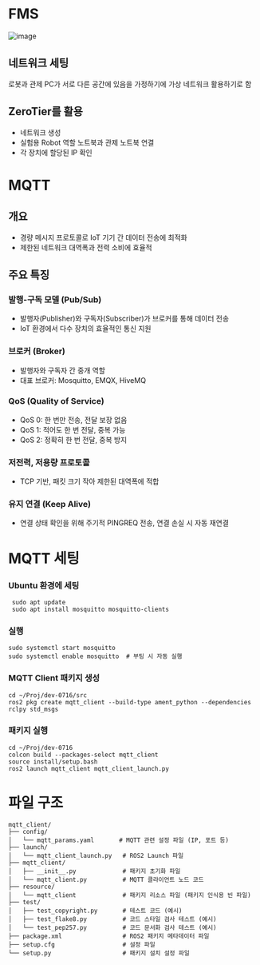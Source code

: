 # FMS
![image](https://github.com/user-attachments/assets/6263f144-da66-4257-b925-16312bb5c298)

## 네트워크 세팅
로봇과 관제 PC가 서로 다른 공간에 있음을 가정하기에 가상 네트워크 활용하기로 함

## ZeroTier를 활용
 - 네트워크 생성
 - 실험용 Robot 역할 노트북과 관제 노트북 연결
 - 각 장치에 할당된 IP 확인

# MQTT
## 개요
- 경량 메시지 프로토콜로 IoT 기기 간 데이터 전송에 최적화
- 제한된 네트워크 대역폭과 전력 소비에 효율적

## 주요 특징
### 발행-구독 모델 (Pub/Sub)
- 발행자(Publisher)와 구독자(Subscriber)가 브로커를 통해 데이터 전송
- IoT 환경에서 다수 장치의 효율적인 통신 지원

### 브로커 (Broker)
- 발행자와 구독자 간 중개 역할
- 대표 브로커: Mosquitto, EMQX, HiveMQ

### QoS (Quality of Service)
- QoS 0: 한 번만 전송, 전달 보장 없음
- QoS 1: 적어도 한 번 전달, 중복 가능
- QoS 2: 정확히 한 번 전달, 중복 방지

### 저전력, 저용량 프로토콜
- TCP 기반, 패킷 크기 작아 제한된 대역폭에 적합

### 유지 연결 (Keep Alive)
- 연결 상태 확인을 위해 주기적 PINGREQ 전송, 연결 손실 시 자동 재연결


# MQTT 세팅
### Ubuntu 환경에 세팅
```
 sudo apt update
 sudo apt install mosquitto mosquitto-clients
```
### 실행
```
sudo systemctl start mosquitto
sudo systemctl enable mosquitto  # 부팅 시 자동 실행
```
### MQTT Client 패키지 생성

```
cd ~/Proj/dev-0716/src
ros2 pkg create mqtt_client --build-type ament_python --dependencies rclpy std_msgs
```

### 패키지 실행
```
cd ~/Proj/dev-0716
colcon build --packages-select mqtt_client
source install/setup.bash
ros2 launch mqtt_client mqtt_client_launch.py

```

# 파일 구조
```
mqtt_client/
├── config/
│   └── mqtt_params.yaml       # MQTT 관련 설정 파일 (IP, 포트 등)
├── launch/
│   └── mqtt_client_launch.py   # ROS2 Launch 파일
├── mqtt_client/
│   ├── __init__.py             # 패키지 초기화 파일
│   └── mqtt_client.py          # MQTT 클라이언트 노드 코드
├── resource/
│   └── mqtt_client             # 패키지 리소스 파일 (패키지 인식용 빈 파일)
├── test/
│   ├── test_copyright.py       # 테스트 코드 (예시)
│   ├── test_flake8.py          # 코드 스타일 검사 테스트 (예시)
│   └── test_pep257.py          # 코드 문서화 검사 테스트 (예시)
├── package.xml                 # ROS2 패키지 메타데이터 파일
├── setup.cfg                   # 설정 파일
└── setup.py                    # 패키지 설치 설정 파일

```
